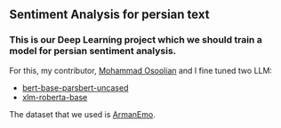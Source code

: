 ## Sentiment Analysis for persian text
### This is our Deep Learning project which we should train a model for persian sentiment analysis. 
 For this, my contributor, [Mohammad Osoolian](https://github.com/mohammad-osoolian) and I fine tuned two LLM:
 - [bert-base-parsbert-uncased](https://huggingface.co/HooshvareLab/bert-base-parsbert-uncased)
 - [xlm-roberta-base](https://huggingface.co/FacebookAI/xlm-roberta-base)

 The dataset that we used is [ArmanEmo](https://arxiv.org/pdf/2207.11808).
